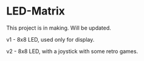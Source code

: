 # LED-Matrix

This project is in making. Will be updated.

v1 - 8x8 LED, used only for display.

v2 - 8x8 LED, with a joystick with some retro games.
